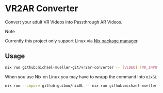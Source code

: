 # VR2AR Converter

Convert your adult VR Videos into Passthrough AR Videos. 

> [!NOTE]
> Currently this project only support Linux via [Nix package manager](https://nixos.org/download.html).

## Usage

```sh
nix run github:michael-mueller-git/vr2ar-converter -- [VIDEO] [VR_INPUT_TYPE] 
```

When you use Nix on Linux you may have to wrapp the command into `nixGL` 

```sh
nix run --impure github:guibou/nixGL -- nix run github:michael-mueller-git/vr2ar-converter -- [VIDEO] [VR_INPUT_TYPE] 
```
